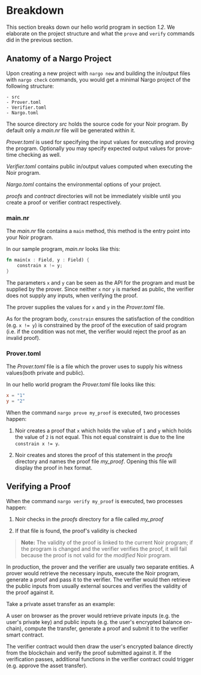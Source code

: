 # Breakdown

This section breaks down our hello world program in section _1.2_.
We elaborate on the project structure and what the `prove` and `verify` commands did in the previous section.

## Anatomy of a Nargo Project

Upon creating a new project with `nargo new` and building the in/output files with `nargo check` commands, you would get a minimal Nargo project of the following structure:

    - src
    - Prover.toml
    - Verifier.toml
    - Nargo.toml

The source directory _src_ holds the source code for your Noir program. By default only a _main.nr_ file will be generated within it.

_Prover.toml_ is used for specifying the input values for executing and proving the program. Optionally you may specify expected output values for prove-time checking as well.

_Verifier.toml_ contains public in/output values computed when executing the Noir program.

_Nargo.toml_ contains the environmental options of your project.

_proofs_ and _contract_ directories will not be immediately visible until you create a proof or verifier contract respectively.

### main.nr

The _main.nr_ file contains a `main` method, this method is the entry point into your Noir program.

In our sample program, _main.nr_ looks like this:

```rust
fn main(x : Field, y : Field) {
    constrain x != y;
}
```

The parameters `x` and `y` can be seen as the API for the program and must be supplied by the prover. Since neither `x` nor `y` is marked as public, the verifier does not supply any inputs, when verifying the proof.

The prover supplies the values for `x` and `y` in the _Prover.toml_ file.

As for the program body, `constrain` ensures the satisfaction of the condition (e.g. `x != y`) is constrained by the proof of the execution of said program (i.e. if the condition was not met, the verifier would reject the proof as an invalid proof).

### Prover.toml

The _Prover.toml_ file is a file which the prover uses to supply his witness values(both private and public).

In our hello world program the _Prover.toml_ file looks like this:

```toml
x = "1"
y = "2"
```

When the command `nargo prove my_proof` is executed, two processes happen:

1. Noir creates a proof that `x` which holds the value of `1` and `y` which holds the value of `2` is not equal. This not equal constraint is due to the line `constrain x != y`.

2. Noir creates and stores the proof of this statement in the _proofs_ directory and names the proof file _my_proof_. Opening this file will display the proof in hex format.

## Verifying a Proof

When the command `nargo verify my_proof` is executed, two processes happen:

1. Noir checks in the _proofs_ directory for a file called _my_proof_

2. If that file is found, the proof's validity is checked

> **Note:** The validity of the proof is linked to the current Noir program; if the program is changed and the verifier verifies the proof, it will fail because the proof is not valid for the _modified_ Noir program.

In production, the prover and the verifier are usually two separate entities. A prover would retrieve the necessary inputs, execute the Noir program, generate a proof and pass it to the verifier. The verifier would then retrieve the public inputs from usually external sources and verifies the validity of the proof against it.

Take a private asset transfer as an example:

A user on browser as the prover would retrieve private inputs (e.g. the user's private key) and public inputs (e.g. the user's encrypted balance on-chain), compute the transfer, generate a proof and submit it to the verifier smart contract.

The verifier contract would then draw the user's encrypted balance directly from the blockchain and verify the proof submitted against it. If the verification passes, additional functions in the verifier contract could trigger (e.g. approve the asset transfer).
